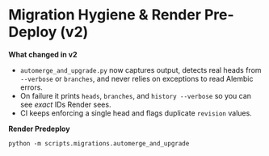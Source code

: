 # Migration Hygiene & Render Pre-Deploy (v2)

**What changed in v2**
- `automerge_and_upgrade.py` now captures output, detects real heads from `--verbose` or `branches`, and never relies on exceptions to read Alembic errors.
- On failure it prints `heads`, `branches`, and `history --verbose` so you can see *exact* IDs Render sees.
- CI keeps enforcing a single head and flags duplicate `revision` values.

**Render Predeploy**
```
python -m scripts.migrations.automerge_and_upgrade
```
